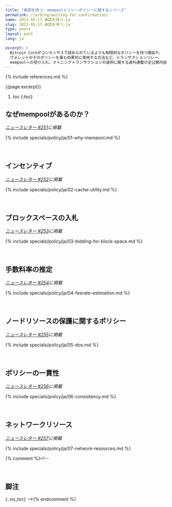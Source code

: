 ```yaml
---
title: "承認を待つ: mempoolとリレーポリシーに関するシリーズ"
permalink: /ja/blog/waiting-for-confirmation/
name: 2023-05-17-承認を待つ-ja
slug: 2023-05-17-承認を待つ-ja
type: posts
layout: post
lang: ja

excerpt: >
  Bitcoin Coreがコンセンサスで認められているよりも制限的なポリシーを持つ理由や、
  ウォレットがそのポリシーを最も効果的に使用する方法など、トランザクションリレー、
  mempoolへの受け入れ、マイニングトランザクションの選択に関する週刊連載の全公開内容のコピーです。
---
```

<style>
/* put a little extra space between the H2s to maybe help
 * readers understand each of these was originally published independently
 * of the others */
h2:not(:first-of-type) { margin-top: 3em; }
</style>

{% include references.md %}

{{page.excerpt}}

1. toc
{:toc}

## なぜmempoolがあるのか？

*[ニュースレター #251](/ja/newsletters/2023/05/17/#承認を待つ-1-なぜmempoolがあるのか)に掲載*

{% include specials/policy/ja/01-why-mempool.md %}

## インセンティブ

*[ニュースレター #252](/ja/newsletters/2023/05/24/#承認を待つ-2-インセンティブ)に掲載*

{% include specials/policy/ja/02-cache-utility.md %}

## ブロックスペースの入札

*[ニュースレター #253](/ja/newsletters/2023/05/31/#承認を待つ-3-ブロックスペースの入札)に掲載*

{% include specials/policy/ja/03-bidding-for-block-space.md %}

## 手数料率の推定

*[ニュースレター #254](/ja/newsletters/2023/06/07/#承認を待つ-4-手数料率の推定)に掲載*

{% include specials/policy/ja/04-feerate-estimation.md %}

## ノードリソースの保護に関するポリシー

*[ニュースレター #255](/ja/newsletters/2023/06/14/#承認を待つ-5-ノードリソースの保護に関するポリシー)に掲載*

{% include specials/policy/ja/05-dos.md %}

## ポリシーの一貫性

*[ニュースレター #256](/ja/newsletters/2023/06/21/#承認を待つ-6-ポリシーの一貫性)に掲載*

{% include specials/policy/ja/06-consistency.md %}

## ネットワークリソース

*[ニュースレター #257](/ja/newsletters/2023/06/28/#承認を待つ-7-ネットワークリソース)に掲載*

{% include specials/policy/ja/07-network-resources.md %}

{% comment %}<!--
## 脚注
{:.no_toc}
-->{% endcomment %}
